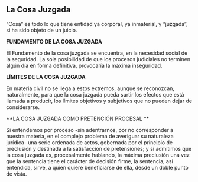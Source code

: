 ## La Cosa Juzgada

“Cosa” es todo lo que tiene entidad ya corporal, ya inmaterial, y “juzgada”, si ha sido objeto de un juicio.

**FUNDAMENTO DE LA COSA JUZGADA**

El Fundamento de la cosa juzgada se encuentra, en la necesidad social de la seguridad. La sola posibilidad de que los procesos judiciales no terminen algún día en forma definitiva, provocaría la máxima inseguridad.

**LÍMITES DE LA COSA JUZGADA**

En  materia  civil  no  se  llega  a  estos  extremos,  aunque  se  reconozcan, naturalmente,  para  que  la  cosa  juzgada  pueda  surtir  los  efectos  que  está llamada a producir, los límites objetivos y subjetivos que no pueden dejar de considerarse.

**LA COSA JUZGADA COMO PRETENCIÓN PROCESAL **

Si entendemos por proceso -sin adentrarnos, por no corresponder a nuestra materia, en el complejo problema de averiguar su naturaleza jurídica- una serie ordenada de actos, gobernada por el principio de preclusión y destinada a la satisfacción de pretensiones; y si admitimos que la cosa juzgada es, procesalmente hablando, la máxima preclusión una vez que la sentencia tiene el carácter de decisión firme, la sentencia, así entendida, sirve, a quien quiere beneficiarse de ella, desde un doble punto de vista.
